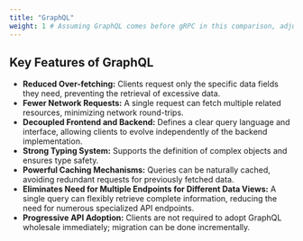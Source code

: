 ```yaml
---
title: "GraphQL"
weight: 1 # Assuming GraphQL comes before gRPC in this comparison, adjust if needed
---
```


## Key Features of GraphQL

*   **Reduced Over-fetching:** Clients request only the specific data fields they need, preventing the retrieval of excessive data.
*   **Fewer Network Requests:** A single request can fetch multiple related resources, minimizing network round-trips.
*   **Decoupled Frontend and Backend:** Defines a clear query language and interface, allowing clients to evolve independently of the backend implementation.
*   **Strong Typing System:** Supports the definition of complex objects and ensures type safety.
*   **Powerful Caching Mechanisms:** Queries can be naturally cached, avoiding redundant requests for previously fetched data.
*   **Eliminates Need for Multiple Endpoints for Different Data Views:** A single query can flexibly retrieve complete information, reducing the need for numerous specialized API endpoints.
*   **Progressive API Adoption:** Clients are not required to adopt GraphQL wholesale immediately; migration can be done incrementally.